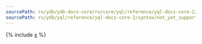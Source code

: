 ```yaml
---
sourcePath: ru/ydb/ydb-docs-core/ru/core/yql/reference/yql-docs-core-2/syntax/not_yet_supported.md
sourcePath: ru/ydb/yql/reference/yql-docs-core-2/syntax/not_yet_supported.md
---
```



{% include [x](_includes/not_yet_supported.md) %}
